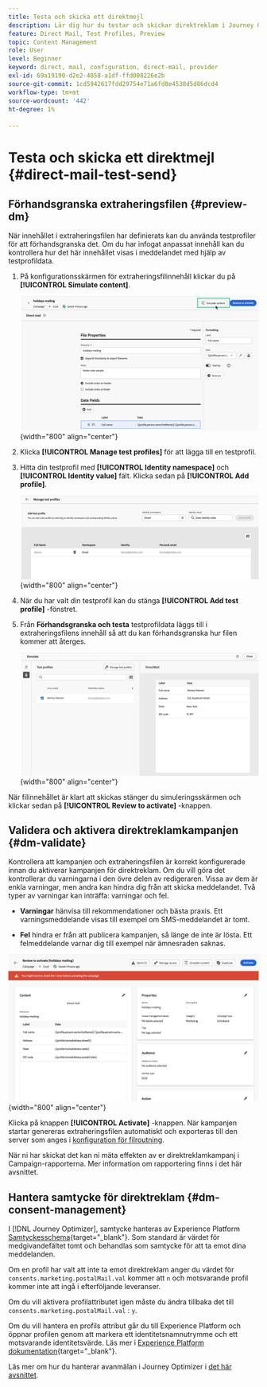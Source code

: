 ```yaml
---
title: Testa och skicka ett direktmejl
description: Lär dig hur du testar och skickar direktreklam i Journey Optimizer
feature: Direct Mail, Test Profiles, Preview
topic: Content Management
role: User
level: Beginner
keyword: direct, mail, configuration, direct-mail, provider
exl-id: 69a19190-d2e2-4858-a1df-ffd008226e2b
source-git-commit: 1cd5942617fdd29754e71a6fd8e4538d5d86dcd4
workflow-type: tm+mt
source-wordcount: '442'
ht-degree: 1%

---
```


# Testa och skicka ett direktmejl {#direct-mail-test-send}

## Förhandsgranska extraheringsfilen {#preview-dm}

När innehållet i extraheringsfilen har definierats kan du använda testprofiler för att förhandsgranska det. Om du har infogat anpassat innehåll kan du kontrollera hur det här innehållet visas i meddelandet med hjälp av testprofildata.

1. På konfigurationsskärmen för extraheringsfilinnehåll klickar du på **[!UICONTROL Simulate content]**.

   ![](assets/direct-mail-simulate-button.png){width="800" align="center"}

1. Klicka **[!UICONTROL Manage test profiles]** för att lägga till en testprofil.

1. Hitta din testprofil med **[!UICONTROL Identity namespace]** och **[!UICONTROL Identity value]** fält. Klicka sedan på **[!UICONTROL Add profile]**.

   ![](assets/direct-mail-test-profile.png){width="800" align="center"}

1. När du har valt din testprofil kan du stänga **[!UICONTROL Add test profile]** -fönstret.

1. Från **Förhandsgranska och testa** testprofildata läggs till i extraheringsfilens innehåll så att du kan förhandsgranska hur filen kommer att återges.

   ![](assets/direct-mail-simulate.png){width="800" align="center"}

När filinnehållet är klart att skickas stänger du simuleringsskärmen och klickar sedan på **[!UICONTROL Review to activate]** -knappen.

## Validera och aktivera direktreklamkampanjen {#dm-validate}

Kontrollera att kampanjen och extraheringsfilen är korrekt konfigurerade innan du aktiverar kampanjen för direktreklam. Om du vill göra det kontrollerar du varningarna i den övre delen av redigeraren. Vissa av dem är enkla varningar, men andra kan hindra dig från att skicka meddelandet. Två typer av varningar kan inträffa: varningar och fel.

* **Varningar** hänvisa till rekommendationer och bästa praxis. Ett varningsmeddelande visas till exempel om SMS-meddelandet är tomt.

* **Fel** hindra er från att publicera kampanjen, så länge de inte är lösta. Ett felmeddelande varnar dig till exempel när ämnesraden saknas.

![](assets/direct-mail-review.png){width="800" align="center"}

Klicka på knappen **[!UICONTROL Activate]** -knappen. När kampanjen startar genereras extraheringsfilen automatiskt och exporteras till den server som anges i [konfiguration för filroutning](../direct-mail/direct-mail-configuration.md).

När ni har skickat det kan ni mäta effekten av er direktreklamkampanj i Campaign-rapporterna. Mer information om rapportering finns i det här avsnittet.

## Hantera samtycke för direktreklam {#dm-consent-management}

I [!DNL Journey Optimizer], samtycke hanteras av Experience Platform [Samtyckesschema](https://experienceleague.adobe.com/docs/experience-platform/xdm/field-groups/profile/consents.html){target="_blank"}. Som standard är värdet för medgivandefältet tomt och behandlas som samtycke för att ta emot dina meddelanden.

Om en profil har valt att inte ta emot direktreklam anger du värdet för `consents.marketing.postalMail.val` kommer att `n` och motsvarande profil kommer inte att ingå i efterföljande leveranser.

Om du vill aktivera profilattributet igen måste du ändra tillbaka det till `consents.marketing.postalMail.val` : `y`.

Om du vill hantera en profils attribut går du till Experience Platform och öppnar profilen genom att markera ett identitetsnamnutrymme och ett motsvarande identitetsvärde. Läs mer i [Experience Platform dokumentation](https://experienceleague.adobe.com/docs/experience-platform/profile/ui/user-guide.html#getting-started){target="_blank"}.

Läs mer om hur du hanterar avanmälan i Journey Optimizer i [det här avsnittet](../privacy/opt-out.md).
